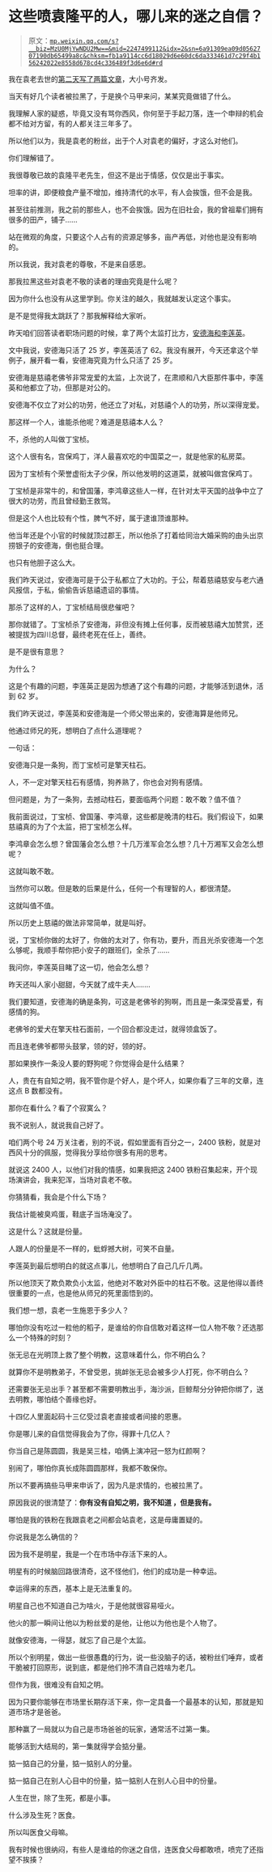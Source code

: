 # 这些喷袁隆平的人，哪儿来的迷之自信？

> 原文：[`mp.weixin.qq.com/s?__biz=MzU0MjYwNDU2Mw==&mid=2247499112&idx=2&sn=6a91309ea09d0562707190db65499a8c&chksm=fb1a9114cc6d18029d6e60dc6da333461d7c29f4b156242022e8558d678cd4c336489f3d6e6d#rd`](http://mp.weixin.qq.com/s?__biz=MzU0MjYwNDU2Mw==&mid=2247499112&idx=2&sn=6a91309ea09d0562707190db65499a8c&chksm=fb1a9114cc6d18029d6e60dc6da333461d7c29f4b156242022e8558d678cd4c336489f3d6e6d#rd)

我在袁老去世的[第二天写了两篇文章](http://mp.weixin.qq.com/s?__biz=MzU0MjYwNDU2Mw==&mid=2247498939&idx=1&sn=55423e021210436418fe4fcaf0c8c507&chksm=fb1a90c7cc6d19d1314fd17ed810e583b2f3ed3cc33720635e29f7d44e04c3471f4aeb4dc5aa&scene=21#wechat_redirect)，大小号齐发。 

当天有好几个读者被拉黑了，于是换个马甲来问，某某究竟做错了什么。

我理解人家的疑惑，毕竟又没有骂你西风，你何至于手起刀落，连一个申辩的机会都不给对方留，有的人都关注三年多了。

所以他们以为，我是袁老的粉丝，出于个人对袁老的偏好，才这么对他们。 

你们理解错了。 

我很尊敬已故的袁隆平老先生，但这不是出于情感，仅仅是出于事实。

坦率的讲，即便粮食产量不增加，维持清代的水平，有人会挨饿，但不会是我。 

甚至往前推测，我之前的那些人，也不会挨饿。因为在旧社会，我的曾祖辈们拥有很多的田产，铺子......

站在微观的角度，只要这个人占有的资源足够多，亩产再低，对他也是没有影响的。

所以我说，我对袁老的尊敬，不是来自感恩。

那我拉黑这些对袁老不敬的读者的理由究竟是什么呢？

因为你什么也没有从这里学到。你关注的越久，我就越发认定这个事实。

是不是觉得我太跳跃了？那我解释给大家听。 

昨天咱们回答读者职场问题的时候，拿了两个太监打比方，[安德海和李莲英](http://mp.weixin.qq.com/s?__biz=MzU0MjYwNDU2Mw==&mid=2247498962&idx=2&sn=fe3c17729969fa130e3efac1b98a7e61&chksm=fb1a90aecc6d19b863185c076c9e71944f217d718a5d9805b996e3a1c8abfa87b4f28ed9d817&scene=21#wechat_redirect)。 

文中我说，安德海只活了 25 岁，李莲英活了 62。我没有展开，今天还拿这个举例子，展开看一看，安德海究竟为什么只活了 25 岁。 

安德海是慈禧老佛爷非常宠爱的太监，上次说了，在肃顺和八大臣那件事中，李莲英和他都立了功，但那是对公的。 

安德海不仅立了对公的功劳，他还立了对私，对慈禧个人的功劳，所以深得宠爱。

那这样一个人，谁能杀他呢？难道是慈禧本人么？ 

不，杀他的人叫做丁宝桢。

这个人很有名，宫保鸡丁，洋人最喜欢吃的中国菜之一，就是他家的私房菜。

因为丁宝桢有个荣誉虚衔太子少保，所以他发明的这道菜，就被叫做宫保鸡丁。 

丁宝桢是非常牛的，和曾国藩，李鸿章这些人一样，在针对太平天国的战争中立了很大的功劳，而且曾经勤王救驾。

但是这个人也比较有个性，脾气不好，属于逮谁顶谁那种。 

他当年还是个小官的时候就顶过郡王，所以他杀了打着给同治大婚采购的由头出京捞银子的安德海，倒也挺合理。 

也只有他胆子这么大。

我们昨天说过，安德海可是于公于私都立了大功的。于公，帮着慈禧慈安与老六通风报信，于私，偷偷告诉慈禧遗诏的事情。 

那杀了这样的人，丁宝桢结局很悲催吧？

那你就错了。丁宝桢杀了安德海，非但没有摊上任何事，反而被慈禧大加赞赏，还被提拔为四川总督，最终老死在任上，善终。

是不是很有意思？ 

为什么？ 

这是个有趣的问题，李莲英正是因为想通了这个有趣的问题，才能够活到退休，活到 62 岁。 

我们昨天说过，李莲英和安德海是一个师父带出来的，安德海算是他师兄。 

他通过师兄的死，想明白了点什么道理呢？

一句话： 

安德海只是一条狗，而丁宝桢可是擎天柱石。 

人，不一定对擎天柱石有感情，狗养熟了，你也会对狗有感情。

但问题是，为了一条狗，去撼动柱石，要面临两个问题：敢不敢？值不值？

我前面说过，丁宝桢、曾国藩、李鸿章，这些都是晚清的柱石。我们假设下，如果慈禧真的为了个太监，把丁宝桢怎么样。

李鸿章会怎么想？曾国藩会怎么想？十几万淮军会怎么想？几十万湘军又会怎么想呢？

这就叫敢不敢。

当然你可以敢。但是敢的后果是什么，任何一个有理智的人，都很清楚。

这就叫值不值。

所以历史上慈禧的做法非常简单，就是叫好。 

说，丁宝桢你做的太好了，你做的太对了，你有功，要升，而且光杀安德海一个怎么够呢，我顺手帮你把小安子的跟班们，全杀了......

我问你，李莲英目睹了这一切，他会怎么想？ 

昨天还叫人家小甜甜，今天就了成牛夫人....... 

我们要知道，安德海的确是条狗，可这是老佛爷的狗啊，而且是一条深受喜爱，有感情的狗。 

老佛爷的爱犬在擎天柱石面前，一个回合都没走过，就得领盒饭了。 

而且连老佛爷都带头鼓掌，领的好，领的好。 

那如果换作一条没人要的野狗呢？你觉得会是什么结果？ 

人，贵在有自知之明，我不管你是个好人，是个坏人，如果你看了三年的文章，连这点 B 数都没有。 

那你在看什么？看了个寂寞么？ 

我不说别人，就说我自己好了。 

咱们两个号 24 万关注者，别的不说，假如里面有百分之一，2400 铁粉，就是对西风十分的佩服，觉得我分享给你很多有用的思考。 

就说这 2400 人，以他们对我的情感，如果我把这 2400 铁粉召集起来，开个现场演讲会，我来犯浑，当场对袁老不敬。 

你猜猜看，我会是个什么下场？ 

我估计能被臭鸡蛋，鞋底子当场淹没了。 

这是什么？这就是份量。 

人跟人的份量是不一样的，蚍蜉撼大树，可笑不自量。

李莲英到最后想明白的就这点事儿，他想明白了自己几斤几两。 

所以他顶天了欺负欺负小太监，他绝对不敢对外臣中的柱石不敬。这是他得以善终很重要的一点，也是他从师兄的死里面悟到的。

我们想一想，袁老一生施恩于多少人？ 

哪怕你没有吃过一粒他的稻子，是谁给的你自信敢对着这样一位人物不敬？还选那么一个特殊的时刻？ 

张无忌在光明顶上救了整个明教，这意味着什么，你不明白么？ 

就算你不是明教弟子，不曾受恩，挑衅张无忌会被多少人打死，你不明白么？ 

还需要张无忌出手？甚至都不需要明教出手，海沙派，巨鲸帮分分钟把你绑了，送去明教，哪怕结个善缘也好。 

十四亿人里面起码十三亿受过袁老直接或者间接的恩惠。 

你是哪儿来的自信觉得我会为了你，得罪十几亿人？ 

你当自己是陈圆圆，我是吴三桂，咱俩上演冲冠一怒为红颜啊？ 

别闹了，哪怕你真长成陈圆圆那样，我都不敢保你。 

所以不要再搞些马甲来申诉了，因为凡是求情的，也被拉黑了。 

原因我说的很清楚了：**你有没有自知之明，我不知道 ，但是我有。** 

哪怕是我的铁粉在我跟袁老之间都会站袁老，这是毋庸置疑的。 

你说我是怎么确信的？ 

因为我不是明星，我是一个在市场中存活下来的人。

明星有的时候脑回路很清奇，这不怪他们，他们的成功是一种幸运。 

幸运得来的东西，基本上是无法重复的。 

明星自己也不知道自己为啥火，于是他就很容易哑火。

他火的那一瞬间让他以为粉丝爱的是他，让他以为他也是个人物了。 

就像安德海，一得瑟，就忘了自己是个太监。

所以个别明星，做出一些很愚蠢的行为，说一些没脑子的话，被粉丝们唾弃，或者干脆被打回原形，说到底，都是他们拎不清自己姓啥为老几。 

但作为我，很难没有自知之明。

因为只要你能够在市场里长期存活下来，你一定具备一个最基本的认知，那就是知道市场才是爸爸。 

那种赢了一局就以为自己是市场爸爸的玩家，通常活不过第一集。 

能够活到大结局的，第一集就得学会掂分量。 

掂一掂自己的分量，掂一掂别人的分量。

掂一掂自己在别人心目中的份量，掂一掂别人在别人心目中的份量。

人生在世，除了生死，都是小事。 

什么涉及生死？医食。

所以叫医食父母嘛。

我有时候也很纳闷，有些人是谁给的你迷之自信，连医食父母都敢喷，喷完了还指望不挨揍？